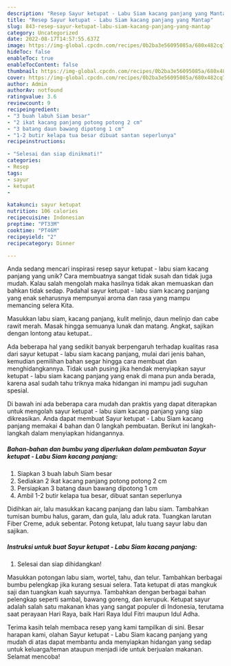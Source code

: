 ```yaml
---
description: "Resep Sayur ketupat - Labu Siam kacang panjang yang Mantap"
title: "Resep Sayur ketupat - Labu Siam kacang panjang yang Mantap"
slug: 843-resep-sayur-ketupat-labu-siam-kacang-panjang-yang-mantap
category: Uncategorized
date: 2022-08-17T14:57:55.637Z
image: https://img-global.cpcdn.com/recipes/0b2ba3e56095085a/680x482cq70/sayur-ketupat-labu-siam-kacang-panjang-foto-resep-utama.jpg
hideToc: false
enableToc: true
enableTocContent: false
thumbnail: https://img-global.cpcdn.com/recipes/0b2ba3e56095085a/680x482cq70/sayur-ketupat-labu-siam-kacang-panjang-foto-resep-utama.jpg
cover: https://img-global.cpcdn.com/recipes/0b2ba3e56095085a/680x482cq70/sayur-ketupat-labu-siam-kacang-panjang-foto-resep-utama.jpg
author: Admin
authorAv: notfound
ratingvalue: 3.6
reviewcount: 9
recipeingredient:
- "3 buah labuh Siam besar"
- "2 ikat kacang panjang potong potong 2 cm"
- "3 batang daun bawang dipotong 1 cm"
- "1-2 butir kelapa tua besar dibuat santan seperlunya"
recipeinstructions:

- "Selesai dan siap dinikmati!"
categories:
- Resep
tags:
- sayur
- ketupat
- 

katakunci: sayur ketupat  
nutrition: 106 calories
recipecuisine: Indonesian
preptime: "PT33M"
cooktime: "PT46M"
recipeyield: "2"
recipecategory: Dinner

---
```





Anda sedang mencari inspirasi resep sayur ketupat - labu siam kacang panjang yang unik? Cara membuatnya sangat tidak susah dan tidak juga mudah. Kalau salah mengolah maka hasilnya tidak akan memuaskan dan bahkan tidak sedap. Padahal sayur ketupat - labu siam kacang panjang yang enak seharusnya mempunyai aroma dan rasa yang mampu memancing selera Kita.





Masukkan labu siam, kacang panjang, kulit melinjo, daun melinjo dan cabe rawit merah. Masak hingga semuanya lunak dan matang. Angkat, sajikan dengan lontong atau ketupat..

Ada beberapa hal yang sedikit banyak berpengaruh terhadap kualitas rasa dari sayur ketupat - labu siam kacang panjang, mulai dari jenis bahan, kemudian pemilihan bahan segar hingga cara membuat dan menghidangkannya. Tidak usah pusing jika hendak menyiapkan sayur ketupat - labu siam kacang panjang yang enak di mana pun anda berada, karena asal sudah tahu triknya maka hidangan ini mampu jadi suguhan spesial.






Di bawah ini ada beberapa cara mudah dan praktis yang dapat diterapkan untuk mengolah sayur ketupat - labu siam kacang panjang yang siap dikreasikan. Anda dapat membuat Sayur ketupat - Labu Siam kacang panjang memakai 4 bahan dan 0 langkah pembuatan. Berikut ini langkah-langkah dalam menyiapkan hidangannya.

<!--inarticleads1-->

##### Bahan-bahan dan bumbu yang diperlukan dalam pembuatan Sayur ketupat - Labu Siam kacang panjang:

1. Siapkan 3 buah labuh Siam besar
1. Sediakan 2 ikat kacang panjang potong potong 2 cm
1. Persiapkan 3 batang daun bawang dipotong 1 cm
1. Ambil 1-2 butir kelapa tua besar, dibuat santan seperlunya


Didihkan air, lalu masukkan kacang panjang dan labu siam. Tambahkan tumisan bumbu halus, garam, dan gula, lalu aduk rata. Tuangkan larutan Fiber Creme, aduk sebentar. Potong ketupat, lalu tuang sayur labu dan sajikan. 

<!--inarticleads2-->

##### Instruksi untuk buat Sayur ketupat - Labu Siam kacang panjang:


1. Selesai dan siap dihidangkan!

Masukkan potongan labu siam, wortel, tahu, dan telur. Tambahkan berbagai bumbu pelengkap jika kurang sesuai selera. Tata ketupat di atas mangkuk saji dan tuangkan kuah sayurnya. Tambahkan dengan berbagai bahan pelengkap seperti sambal, bawang goreng, dan kerupuk. Ketupat sayur adalah salah satu makanan khas yang sangat populer di Indonesia, terutama saat perayaan Hari Raya, baik Hari Raya Idul Fitri maupun Idul Adha. 

Terima kasih telah membaca resep yang kami tampilkan di sini. Besar harapan kami, olahan Sayur ketupat - Labu Siam kacang panjang yang mudah di atas dapat membantu anda menyiapkan hidangan yang sedap untuk keluarga/teman ataupun menjadi ide untuk berjualan makanan. Selamat mencoba!
